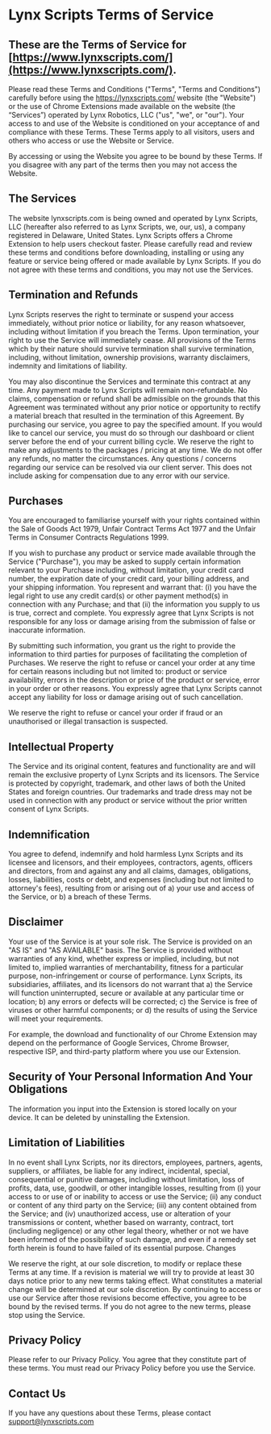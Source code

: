<head>
<!-- Favicon head tag -->
<link rel="shortcut icon" type="image/x-icon" href="favicon.ico">
</head>

# Lynx Scripts Terms of Service
These are the Terms of Service for [https://www.lynxscripts.com/](https://www.lynxscripts.com/).
---
Please read these Terms and Conditions ("Terms", "Terms and Conditions") carefully before using the https://lynxscripts.com/ website (the "Website") or the use of Chrome Extensions made available on the website (the “Services”) operated by Lynx Robotics, LLC ("us", "we", or "our").
Your access to and use of the Website is conditioned on your acceptance of and compliance with these Terms. These Terms apply to all visitors, users and others who access or use the Website or Service.

By accessing or using the Website you agree to be bound by these Terms. If you disagree with any part of the terms then you may not access the Website.

## The Services

The website lynxscripts.com is being owned and operated by Lynx Scripts, LLC (hereafter also referred to as Lynx Scripts, we, our, us), a company registered in Delaware, United States. Lynx Scripts offers a Chrome Extension to help users checkout faster. Please carefully read and review these terms and conditions before downloading, installing or using any feature or service being offered or made available by Lynx Scripts. If you do not agree with these terms and conditions, you may not use the Services.

## Termination and Refunds

Lynx Scripts reserves the right to terminate or suspend your access immediately, without prior notice or liability, for any reason whatsoever, including without limitation if you breach the Terms. Upon termination, your right to use the Service will immediately cease. All provisions of the Terms which by their nature should survive termination shall survive termination, including, without limitation, ownership provisions, warranty disclaimers, indemnity and limitations of liability.

You may also discontinue the Services and terminate this contract at any time. Any payment made to Lynx Scripts will remain non-refundable. No claims, compensation or refund shall be admissible on the grounds that this Agreement was terminated without any prior notice or opportunity to rectify a material breach that resulted in the termination of this Agreement. By purchasing our service, you agree to pay the specified amount. If you would like to cancel our service, you must do so through our dashboard or client server before the end of your current billing cycle. We reserve the right to make any adjustments to the packages / pricing at any time. We do not offer any refunds, no matter the circumstances. Any questions / concerns regarding our service can be resolved via our client server. This does not include asking for compensation due to any error with our service.

## Purchases

You are encouraged to familiarise yourself with your rights contained within the Sale of Goods Act 1979, Unfair Contract Terms Act 1977 and the Unfair Terms in Consumer Contracts Regulations 1999.

If you wish to purchase any product or service made available through the Service ("Purchase"), you may be asked to supply certain information relevant to your Purchase including, without limitation, your credit card number, the expiration date of your credit card, your billing address, and your shipping information.
You represent and warrant that: (i) you have the legal right to use any credit card(s) or other payment method(s) in connection with any Purchase; and that (ii) the information you supply to us is true, correct and complete. You expressly agree that Lynx Scripts is not responsible for any loss or damage arising from the submission of false or inaccurate information.

By submitting such information, you grant us the right to provide the information to third parties for purposes of facilitating the completion of Purchases.
We reserve the right to refuse or cancel your order at any time for certain reasons including but not limited to: product or service availability, errors in the description or price of the product or service, error in your order or other reasons. You expressly agree that Lynx Scripts cannot accept any liability for loss or damage arising out of such cancellation.

We reserve the right to refuse or cancel your order if fraud or an unauthorised or illegal transaction is suspected.
 
## Intellectual Property

The Service and its original content, features and functionality are and will remain the exclusive property of Lynx Scripts and its licensors. The Service is protected by copyright, trademark, and other laws of both the United States and foreign countries. Our trademarks and trade dress may not be used in connection with any product or service without the prior written consent of Lynx Scripts.

## Indemnification

You agree to defend, indemnify and hold harmless Lynx Scripts and its licensee and licensors, and their employees, contractors, agents, officers and directors, from and against any and all claims, damages, obligations, losses, liabilities, costs or debt, and expenses (including but not limited to attorney's fees), resulting from or arising out of a) your use and access of the Service, or b) a breach of these Terms.

## Disclaimer

Your use of the Service is at your sole risk. The Service is provided on an "AS IS" and "AS AVAILABLE" basis. The Service is provided without warranties of any kind, whether express or implied, including, but not limited to, implied warranties of merchantability, fitness for a particular purpose, non-infringement or course of performance.
Lynx Scripts, its subsidiaries, affiliates, and its licensors do not warrant that a) the Service will function uninterrupted, secure or available at any particular time or location; b) any errors or defects will be corrected; c) the Service is free of viruses or other harmful components; or d) the results of using the Service will meet your requirements.

For example, the download and functionality of our Chrome Extension may depend on the performance of Google Services, Chrome Browser, respective ISP, and third-party platform where you use our Extension.

## Security of Your Personal Information And Your Obligations

The information you input into the Extension is stored locally on your device. It can be deleted by uninstalling the Extension.

## Limitation of Liabilities

In no event shall Lynx Scripts, nor its directors, employees, partners, agents, suppliers, or affiliates, be liable for any indirect, incidental, special, consequential or punitive damages, including without limitation, loss of profits, data, use, goodwill, or other intangible losses, resulting from (i) your access to or use of or inability to access or use the Service; (ii) any conduct or content of any third party on the Service; (iii) any content obtained from the Service; and (iv) unauthorized access, use or alteration of your transmissions or content, whether based on warranty, contract, tort (including negligence) or any other legal theory, whether or not we have been informed of the possibility of such damage, and even if a remedy set forth herein is found to have failed of its essential purpose.
Changes

We reserve the right, at our sole discretion, to modify or replace these Terms at any time. If a revision is material we will try to provide at least 30 days notice prior to any new terms taking effect. What constitutes a material change will be determined at our sole discretion.
By continuing to access or use our Service after those revisions become effective, you agree to be bound by the revised terms. If you do not agree to the new terms, please stop using the Service.

## Privacy Policy

Please refer to our Privacy Policy. You agree that they constitute part of these terms. You must read our Privacy Policy before you use the Service.

## Contact Us

If you have any questions about these Terms, please contact support@lynxscripts.com
